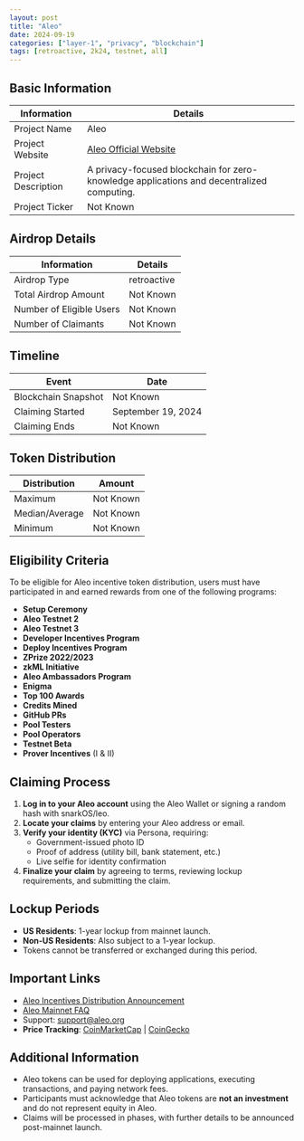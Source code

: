 ```yaml
---
layout: post
title: "Aleo"
date: 2024-09-19
categories: ["layer-1", "privacy", "blockchain"]
tags: [retroactive, 2k24, testnet, all]
---
```


## Basic Information

| Information         | Details                                                                                   |
| ------------------- | ----------------------------------------------------------------------------------------- |
| Project Name        | Aleo                                                                                      |
| Project Website     | [Aleo Official Website](https://aleo.org)                                                 |
| Project Description | A privacy-focused blockchain for zero-knowledge applications and decentralized computing. |
| Project Ticker      | Not Known                                                                                 |

## Airdrop Details

| Information              | Details     |
| ------------------------ | ----------- |
| Airdrop Type             | retroactive |
| Total Airdrop Amount     | Not Known   |
| Number of Eligible Users | Not Known   |
| Number of Claimants      | Not Known   |

## Timeline

| Event               | Date               |
| ------------------- | ------------------ |
| Blockchain Snapshot | Not Known          |
| Claiming Started    | September 19, 2024 |
| Claiming Ends       | Not Known          |

## Token Distribution

| Distribution   | Amount    |
| -------------- | --------- |
| Maximum        | Not Known |
| Median/Average | Not Known |
| Minimum        | Not Known |

## Eligibility Criteria

To be eligible for Aleo incentive token distribution, users must have participated in and earned rewards from one of the following programs:

- **Setup Ceremony**
- **Aleo Testnet 2**
- **Aleo Testnet 3**
- **Developer Incentives Program**
- **Deploy Incentives Program**
- **ZPrize 2022/2023**
- **zkML Initiative**
- **Aleo Ambassadors Program**
- **Enigma**
- **Top 100 Awards**
- **Credits Mined**
- **GitHub PRs**
- **Pool Testers**
- **Pool Operators**
- **Testnet Beta**
- **Prover Incentives** (I & II)

## Claiming Process

1. **Log in to your Aleo account** using the Aleo Wallet or signing a random hash with snarkOS/leo.
2. **Locate your claims** by entering your Aleo address or email.
3. **Verify your identity (KYC)** via Persona, requiring:
   - Government-issued photo ID
   - Proof of address (utility bill, bank statement, etc.)
   - Live selfie for identity confirmation
4. **Finalize your claim** by agreeing to terms, reviewing lockup requirements, and submitting the claim.

## Lockup Periods

- **US Residents**: 1-year lockup from mainnet launch.
- **Non-US Residents**: Also subject to a 1-year lockup.
- Tokens cannot be transferred or exchanged during this period.

## Important Links

- [Aleo Incentives Distribution Announcement](https://aleo.org/post/incentives-program-distribution/)
- [Aleo Mainnet FAQ](https://aleo.org/post/aleo-mainnet-faq/)
- Support: [support@aleo.org](mailto:support@aleo.org)
- **Price Tracking**: [CoinMarketCap](https://coinmarketcap.com/currencies/aleo) | [CoinGecko](https://www.coingecko.com/en/coins/aleo)

## Additional Information

- Aleo tokens can be used for deploying applications, executing transactions, and paying network fees.
- Participants must acknowledge that Aleo tokens are **not an investment** and do not represent equity in Aleo.
- Claims will be processed in phases, with further details to be announced post-mainnet launch.
